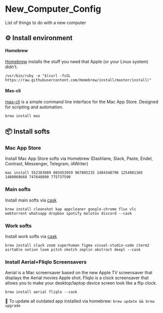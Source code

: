 # New_Computer_Config
List of things to do with a new computer

## ⚙️ Install environment

#### Homebrew
[Homebrew](https://brew.sh) installs the stuff you need that Apple (or your Linux system) didn’t.

```
/usr/bin/ruby -e "$(curl -fsSL https://raw.githubusercontent.com/Homebrew/install/master/install)"
```

#### Mas-cli
[mas-cli](https://github.com/mas-cli/mas) is a simple command line interface for the Mac App Store. Designed for scripting and automation.

```
brew install mas
```

## 📦 Install softs

### Mac App Store
Install Mac App Store softs via Homebrew (Dashlane, Slack, Paste, Endel, Contrast, Messenger, Telegram, iAWriter)

```
mas install 552383089 803453959 967805235 1484348796 1254981365 1480068668 747648890 775737590
```

### Main softs
Install main softs via [cask](https://caskroom.github.io/search)

```
brew install cleanshot kap appcleaner google-chrome flux vlc webtorrent whatsapp dropbox spotify molotov discord --cask
```

### Work softs
Install work softs via [cask](https://caskroom.github.io/search)

```
brew install slack zoom superhuman figma visual-studio-code iterm2 airtable notion loom pitch sketch zeplin abstract deepl --cask
```

### Install Aerial+Fliqlo Screensavers
Aerial is a Mac screensaver based on the new Apple TV screensaver that displays the Aerial movies Apple shot.
Fliqlo is a clock screensaver that allows you to make your desktop/laptop device screen look like a flip clock.

```
brew install aerial fliqlo --cask
```

📝 To update all outdated app installed via homebrew: `brew update && brew upgrade`

